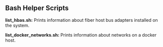 ## Bash Helper Scripts

__list_hbas.sh:__ Prints information about fiber host bus adapters installed on the system.

__list_docker_networks.sh:__ Prints information about networks on a docker host.
